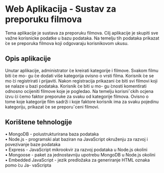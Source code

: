 # Web Aplikacija - Sustav za preporuku filmova
Tema aplikacije je sustava za preporuku filmova. Cilj aplikacije je skupiti sve
važne korisnicke podatke u bazu podataka. Na temelju tih podataka prikazat  ́ce se preporuka
filmova koji odgovaraju korisnikovom ukusu.
## Opis aplikacije
Unutar aplikacije, administrator  ́ce kreirati kategorije i filmove. Svakom filmu biti  ́ce mo-
gu ́ce dodati više kategorija ovisno o vrsti filma. Korisnik  ́ce se mo ́ci registrirati i prijaviti. Nakon
registracija prikazani  ́ce biti svi filmovi koji se nalaze u bazi podataka. Korisnik  ́ce biti u mo-
gu ́cnosti komentirati odnosno ocijeniti filmove koje je pogledao. Na temelju korisniˇckih ocjena
izvu ́ci  ́cemo faktor preporuke za svaku od kategorije filmova. Ovisno o tome koje kategorije
film sadrži i koje faktore korisnik ima za svaku pojedinu kategoriju, prikazat  ́ce se preporuˇceni
filmovi.
## Korištene tehnologije
• MongoDB - polustrukturirana baza podataka  
• Node.js - programski alat baziran na JavaScript okruženju za razvoj i povezivanje
baze podataka  
• Express - JavaScript mikrookvir za razvoj podataka u Node.js okolini  
• Mongoose - paket za jednostavniju upotrebu MongoDB u Node.js okolini  
• Embedded JavaScript - jezik predložaka za generiranje HTML oznaka pomo ́cu Ja-
vaScripta  
